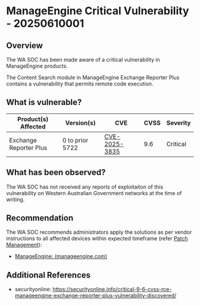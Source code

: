# ManageEngine Critical Vulnerability - 20250610001

## Overview

The WA SOC has been made aware of a critical vulnerability in ManageEngine products.

The Content Search module in ManageEngine Exchange Reporter Plus contains a vulnerability that permits remote code execution.

## What is vulnerable?

| Product(s) Affected    | Version(s)      | CVE                                                             | CVSS | Severity |
| ---------------------- | --------------- | --------------------------------------------------------------- | ---- | -------- |
| Exchange Reporter Plus | 0 to prior 5722 | [CVE-2025-3835](https://nvd.nist.gov/vuln/detail/CVE-2025-3835) | 9.6  | Critical |

## What has been observed?

The WA SOC has not received any reports of exploitaiton of this vulnerability on Western Australian Government networks at the time of writing.

## Recommendation

The WA SOC recommends administrators apply the solutions as per vendor instructions to all affected devices within expected timeframe (refer [Patch Management](../guidelines/patch-management.md)):

- [ManageEngine: (manageengine.com)](https://www.manageengine.com/products/exchange-reports/advisory/CVE-2025-3835.html)

## Additional References

- securityonline: <https://securityonline.info/critical-9-6-cvss-rce-manageengine-exchange-reporter-plus-vulnerability-discovered/>
